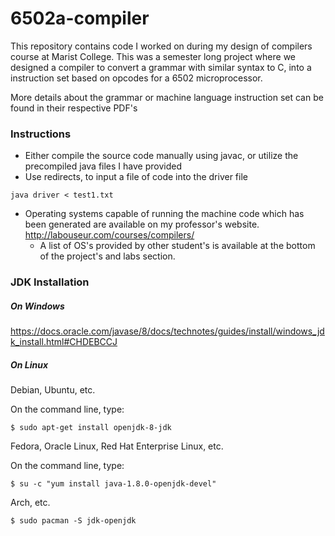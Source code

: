 # 6502a-compiler

This repository contains code I worked on during my design of compilers course at Marist College. This was a semester long project where we designed a compiler to convert a grammar with similar syntax to C, into a instruction set based on opcodes for a 6502 microprocessor. 

More details about the grammar or machine language instruction set can be found in their respective PDF's 

### Instructions
  * Either compile the source code manually using javac, or utilize the precompiled java files I have provided
  * Use redirects, to input a file of code into the driver file 

```
java driver < test1.txt
```
  * Operating systems capable of running the machine code which has been generated are available on my professor's website. http://labouseur.com/courses/compilers/
    * A list of OS's provided by other student's is available at the bottom of the project's and labs section. 

### JDK Installation
##### On Windows
https://docs.oracle.com/javase/8/docs/technotes/guides/install/windows_jdk_install.html#CHDEBCCJ

##### On Linux

Debian, Ubuntu, etc.

On the command line, type:

    $ sudo apt-get install openjdk-8-jdk

Fedora, Oracle Linux, Red Hat Enterprise Linux, etc.

On the command line, type:

    $ su -c "yum install java-1.8.0-openjdk-devel"

Arch, etc.

    $ sudo pacman -S jdk-openjdk 
